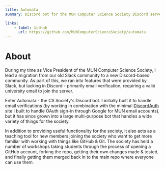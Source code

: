```yaml
---
title: Automata
summary: Discord bot for the MUN Computer Science Society Discord server.

links:
    - label: GitHub
      url: https://github.com/MUNComputerScienceSociety/automata
---
```


# About

During my time as Vice President of the MUN Computer Science Society, I lead a migration from our old Slack community to a new Discord-based community. As part of this, we ran into features that were provided by Slack, but lacking in Discord - primarily email verification, requiring a valid university email to join the server.

Enter Automata - the CS Society's Discord bot. I initially built it to handle email verifications (by working in combination with the minimal [DiscordAuth](https://github.com/MUNComputerScienceSociety/DiscordAuth) site I built to handle OAuth sign-in through Google for MUN email accounts), but it has since grown into a large multi-purpose bot that handles a wide variety of things for the society.

In addition to providing useful functionality for the society, it also acts as a teaching tool for new members joining the society who want to get more familiar with working with things like GitHub & Git. The society has held a number of workshops taking students through the process of opening a GitHub account, forking the repo, getting their own changes made & tested, and finally getting them merged back in to the main repo where everyone can use them.

